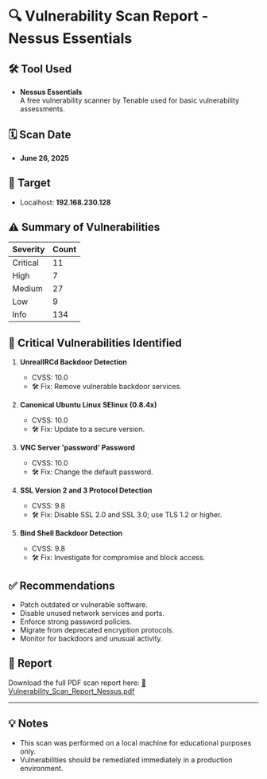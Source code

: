 # 🔍 Vulnerability Scan Report - Nessus Essentials

## 🛠 Tool Used
- **Nessus Essentials**  
  A free vulnerability scanner by Tenable used for basic vulnerability assessments.

## 🗓 Scan Date
- **June 26, 2025**

## 🎯 Target
- Localhost: **192.168.230.128**

## ⚠️ Summary of Vulnerabilities
| Severity   | Count |
|------------|-------|
| Critical   | 11    |
| High       | 7     |
| Medium     | 27    |
| Low        | 9     |
| Info       | 134   |

## 🚨 Critical Vulnerabilities Identified
1. **UnrealIRCd Backdoor Detection**
   - CVSS: 10.0
   - 🛠 Fix: Remove vulnerable backdoor services.

2. **Canonical Ubuntu Linux SElinux (0.8.4x)**
   - CVSS: 10.0
   - 🛠 Fix: Update to a secure version.

3. **VNC Server 'password' Password**
   - CVSS: 10.0
   - 🛠 Fix: Change the default password.

4. **SSL Version 2 and 3 Protocol Detection**
   - CVSS: 9.8
   - 🛠 Fix: Disable SSL 2.0 and SSL 3.0; use TLS 1.2 or higher.

5. **Bind Shell Backdoor Detection**
   - CVSS: 9.8
   - 🛠 Fix: Investigate for compromise and block access.

## ✅ Recommendations
- Patch outdated or vulnerable software.
- Disable unused network services and ports.
- Enforce strong password policies.
- Migrate from deprecated encryption protocols.
- Monitor for backdoors and unusual activity.


## 📎 Report
Download the full PDF scan report here:
[📄 Vulnerability_Scan_Report_Nessus.pdf](./docs/vulnerability_scan_report.pdf)

---

## 💡 Notes
- This scan was performed on a local machine for educational purposes only.
- Vulnerabilities should be remediated immediately in a production environment.


